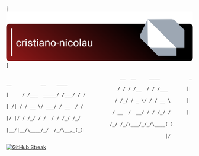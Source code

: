 [![Nico Header](https://github.com/cristiano-nicolau/cristiano-nicolau/blob/main/banner.png)]

                                               __  __     ____           _       __           __    ____
                                              / / / /__  / / /___       | |     / /___  _____/ /___/ / /
                                             / /_/ / _ \/ / / __ \      | | /| / / __ \/ ___/ / __  / / 
                                            / __  /  __/ / / /_/ /      | |/ |/ / /_/ / /  / / /_/ /_/  
                                           /_/ /_/\___/_/_/\____( )     |__/|__/\____/_/  /_/\__,_(_)   
                                                                |/                                      

[![GitHub Streak](http://github-readme-streak-stats.herokuapp.com?user=cristiano-nicolau&theme=cobalt&date_format=M%20j%5B%2C%20Y%5D&sideLabels=DD2727&border=DD2727)](https://git.io/streak-stats)

